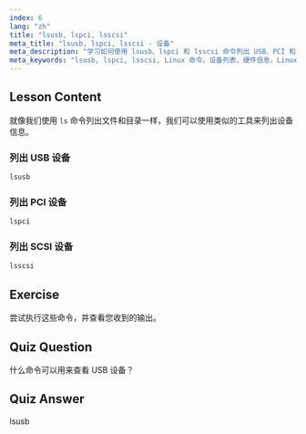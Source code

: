 ```yaml
---
index: 6
lang: "zh"
title: "lsusb, lspci, lsscsi"
meta_title: "lsusb, lspci, lsscsi - 设备"
meta_description: "学习如何使用 lsusb、lspci 和 lsscsi 命令列出 USB、PCI 和 SCSI 设备。通过这份适合初学者的指南了解您的 Linux 硬件。"
meta_keywords: "lsusb, lspci, lsscsi, Linux 命令，设备列表，硬件信息，Linux 教程，初学者指南"
---
```


## Lesson Content

就像我们使用 `ls` 命令列出文件和目录一样，我们可以使用类似的工具来列出设备信息。

### 列出 USB 设备

```bash
lsusb
```

### 列出 PCI 设备

```bash
lspci
```

### 列出 SCSI 设备

```bash
lsscsi
```

## Exercise

尝试执行这些命令，并查看您收到的输出。

## Quiz Question

什么命令可以用来查看 USB 设备？

## Quiz Answer

lsusb
